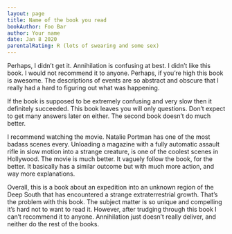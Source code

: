 ```yaml
---
layout: page
title: Name of the book you read
bookAuthor: Foo Bar
author: Your name
date: Jan 8 2020
parentalRating: R (lots of swearing and some sex)
---
```

Perhaps, I didn’t get it. Annihilation is confusing at best. I didn’t like this book. I would not recommend it to anyone. Perhaps, if you’re high this book is awesome. The descriptions of events are so abstract and obscure that I really had a hard to figuring out what was happening.

If the book is supposed to be extremely confusing and very slow then it definitely succeeded. This book leaves you will only questions. Don’t expect to get many answers later on either. The second book doesn’t do much better.

I recommend watching the movie. Natalie Portman has one of the most badass scenes every. Unloading a magazine with a fully automatic assault rifle in slow motion into a strange creature, is one of the coolest scenes in Hollywood. The movie is much better. It vaguely follow the book, for the better. It basically has a similar outcome but with much more action, and way more explanations.

Overall, this is a book about an expedition into an unknown region of the Deep South that has encountered a strange extraterrestrial growth. That’s the problem with this book. The subject matter is so unique and compelling it’s hard not to want to read it. However, after trudging through this book I can’t recommend it to anyone. Annihilation just doesn’t really deliver, and neither do the rest of the books.
